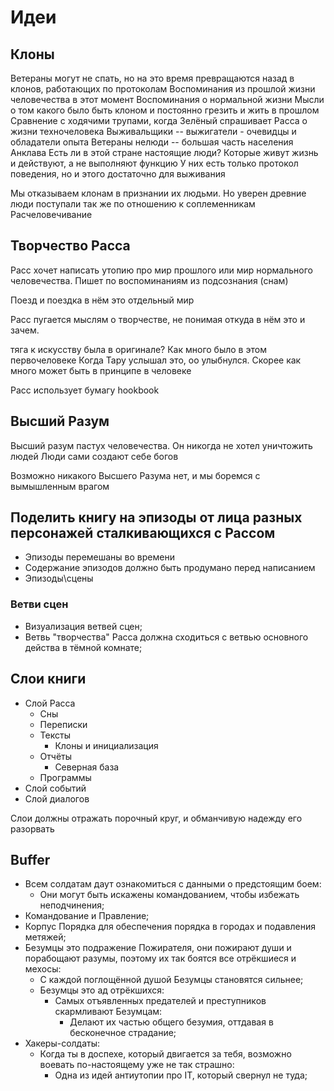 # Идеи
## Клоны

Ветераны могут не спать, но на это время превращаются назад в клонов, работающих по протоколам
    Воспоминания из прошлой жизни человечества в этот момент
        Воспоминания о нормальной жизни
        Мысли о том какого было быть клоном и постоянно грезить и жить в прошлом
Сравнение с ходячими трупами, когда Зелёный спрашивает Расса о жизни техночеловека
Выживальщики -- выжигатели - очевидцы и обладатели опыта
Ветераны нелюди -- большая часть населения Анклава
    Есть ли в этой стране настоящие люди? Которые живут жизнь и действуют, а не выполняют функцию
У них есть только протокол поведения, но и этого достаточно для выживания

Мы отказываем клонам в признании их людьми.
Но уверен древние люди поступали так же по отношению к соплеменникам
Расчеловечивание




## Творчество Расса

Расс хочет написать утопию про мир прошлого или мир нормального человечества.
Пишет по воспоминаниям из подсознания (снам)

   Поезд и поездка в нём это отдельный мир


Расс пугается мыслям о творчестве, не понимая откуда в нём это и зачем.

   тяга к искусству была в оригинале? Как много было в этом первочеловеке
   Когда Тару услышал это, оо улыбнулся. Скорее как много может быть в принципе в человеке

Расс использует бумагу hookbook




## Высший Разум
Высший разум пастух человечества. Он никогда не хотел уничтожить людей
Люди сами создают себе богов

Возможно никакого Высшего Разума нет, и мы боремся с вымышленным врагом




## Поделить книгу на эпизоды от лица разных персонажей сталкивающихся с Рассом

- Эпизоды перемешаны во времени
- Содержание эпизодов должно быть продумано перед написанием
- Эпизоды\сцены



### Ветви сцен

   * Визуализация ветвей сцен;
   * Ветвь "творчества" Расса должна сходиться с ветвью основного действа
     в тёмной комнате;




## Слои книги

   - Слой Расса
     - Сны
     - Переписки
     - Тексты
       - Клоны и инициализация
     - Отчёты
       - Северная база
     - Программы
   - Слой событий
   - Слой диалогов

Слои должны отражать порочный круг, и обманчивую надежду его разорвать




## Buffer

   * Всем солдатам даут ознакомиться с данными о предстоящим боем:
      * Они могут быть искажены командованием, чтобы избежать неподчинения;
   * Командование и Правление;
   * Корпус Порядка для обеспечения порядка в городах и подавления метяжей;
   * Безумцы это подражение Пожирателя, они пожирают души и порабощают разумы,
     поэтому их так боятся все отрёкшиеся и мехосы:
      * С каждой поглощённой душой Безумцы становятся сильнее;
      * Безумцы это ад отрёкшихся:
         * Самых отъявленных предателей и преступников скармливают Безумцам:
            * Делают их частью общего безумия, оттдавая в бесконечное страдание;
   * Хакеры-солдаты:
      * Когда ты в доспехе, который двигается за тебя,
        возможно воевать по-настоящему уже не так страшно:
         * Одна из идей антиутопии про IT, который свернул не туда;
